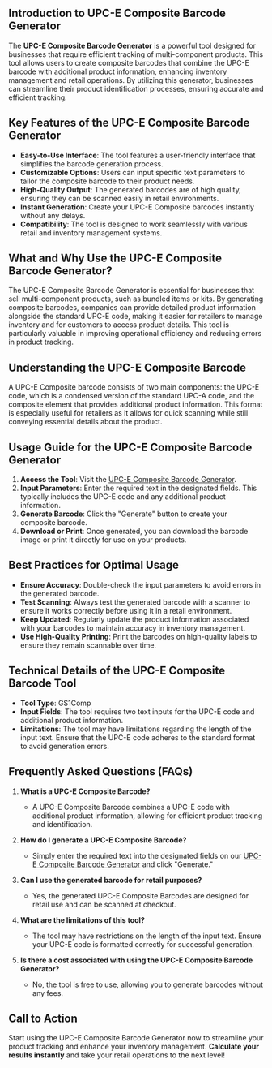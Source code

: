 ## Introduction to UPC-E Composite Barcode Generator

The **UPC-E Composite Barcode Generator** is a powerful tool designed for businesses that require efficient tracking of multi-component products. This tool allows users to create composite barcodes that combine the UPC-E barcode with additional product information, enhancing inventory management and retail operations. By utilizing this generator, businesses can streamline their product identification processes, ensuring accurate and efficient tracking.

## Key Features of the UPC-E Composite Barcode Generator

- **Easy-to-Use Interface**: The tool features a user-friendly interface that simplifies the barcode generation process.
- **Customizable Options**: Users can input specific text parameters to tailor the composite barcode to their product needs.
- **High-Quality Output**: The generated barcodes are of high quality, ensuring they can be scanned easily in retail environments.
- **Instant Generation**: Create your UPC-E Composite barcodes instantly without any delays.
- **Compatibility**: The tool is designed to work seamlessly with various retail and inventory management systems.

## What and Why Use the UPC-E Composite Barcode Generator?

The UPC-E Composite Barcode Generator is essential for businesses that sell multi-component products, such as bundled items or kits. By generating composite barcodes, companies can provide detailed product information alongside the standard UPC-E code, making it easier for retailers to manage inventory and for customers to access product details. This tool is particularly valuable in improving operational efficiency and reducing errors in product tracking.

## Understanding the UPC-E Composite Barcode

A UPC-E Composite barcode consists of two main components: the UPC-E code, which is a condensed version of the standard UPC-A code, and the composite element that provides additional product information. This format is especially useful for retailers as it allows for quick scanning while still conveying essential details about the product.

## Usage Guide for the UPC-E Composite Barcode Generator

1. **Access the Tool**: Visit the [UPC-E Composite Barcode Generator](https://www.inayam.co/barcode/upcecomposite).
2. **Input Parameters**: Enter the required text in the designated fields. This typically includes the UPC-E code and any additional product information.
3. **Generate Barcode**: Click the "Generate" button to create your composite barcode.
4. **Download or Print**: Once generated, you can download the barcode image or print it directly for use on your products.

## Best Practices for Optimal Usage

- **Ensure Accuracy**: Double-check the input parameters to avoid errors in the generated barcode.
- **Test Scanning**: Always test the generated barcode with a scanner to ensure it works correctly before using it in a retail environment.
- **Keep Updated**: Regularly update the product information associated with your barcodes to maintain accuracy in inventory management.
- **Use High-Quality Printing**: Print the barcodes on high-quality labels to ensure they remain scannable over time.

## Technical Details of the UPC-E Composite Barcode Tool

- **Tool Type**: GS1Comp
- **Input Fields**: The tool requires two text inputs for the UPC-E code and additional product information.
- **Limitations**: The tool may have limitations regarding the length of the input text. Ensure that the UPC-E code adheres to the standard format to avoid generation errors.

## Frequently Asked Questions (FAQs)

1. **What is a UPC-E Composite Barcode?**
   - A UPC-E Composite Barcode combines a UPC-E code with additional product information, allowing for efficient product tracking and identification.

2. **How do I generate a UPC-E Composite Barcode?**
   - Simply enter the required text into the designated fields on our [UPC-E Composite Barcode Generator](https://www.inayam.co/barcode/upcecomposite) and click "Generate."

3. **Can I use the generated barcode for retail purposes?**
   - Yes, the generated UPC-E Composite Barcodes are designed for retail use and can be scanned at checkout.

4. **What are the limitations of this tool?**
   - The tool may have restrictions on the length of the input text. Ensure your UPC-E code is formatted correctly for successful generation.

5. **Is there a cost associated with using the UPC-E Composite Barcode Generator?**
   - No, the tool is free to use, allowing you to generate barcodes without any fees.

## Call to Action

Start using the UPC-E Composite Barcode Generator now to streamline your product tracking and enhance your inventory management. **Calculate your results instantly** and take your retail operations to the next level!